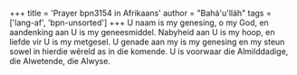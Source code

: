 +++
title = 'Prayer bpn3154 in Afrikaans'
author = "Bahá'u'lláh"
tags = ['lang-af', 'bpn-unsorted']
+++
U naam is my genesing, o my God, en aandenking aan U is my geneesmiddel. Nabyheid aan U is my hoop, en liefde vir U is my metgesel. U genade aan my is my genesing en my steun sowel in hierdie wêreld as in die komende. U is voorwaar die Almilddadige, die Alwetende, die Alwyse.
